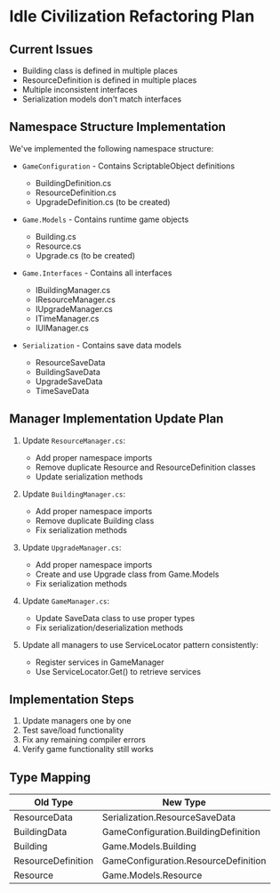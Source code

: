 # Idle Civilization Refactoring Plan

## Current Issues
- Building class is defined in multiple places
- ResourceDefinition is defined in multiple places
- Multiple inconsistent interfaces
- Serialization models don't match interfaces

## Namespace Structure Implementation

We've implemented the following namespace structure:

- `GameConfiguration` - Contains ScriptableObject definitions
  - BuildingDefinition.cs
  - ResourceDefinition.cs
  - UpgradeDefinition.cs (to be created)

- `Game.Models` - Contains runtime game objects
  - Building.cs
  - Resource.cs
  - Upgrade.cs (to be created)

- `Game.Interfaces` - Contains all interfaces
  - IBuildingManager.cs
  - IResourceManager.cs
  - IUpgradeManager.cs
  - ITimeManager.cs
  - IUIManager.cs

- `Serialization` - Contains save data models
  - ResourceSaveData
  - BuildingSaveData
  - UpgradeSaveData
  - TimeSaveData

## Manager Implementation Update Plan

1. Update `ResourceManager.cs`:
   - Add proper namespace imports
   - Remove duplicate Resource and ResourceDefinition classes
   - Update serialization methods

2. Update `BuildingManager.cs`:
   - Add proper namespace imports
   - Remove duplicate Building class
   - Fix serialization methods

3. Update `UpgradeManager.cs`:
   - Add proper namespace imports
   - Create and use Upgrade class from Game.Models
   - Fix serialization methods

4. Update `GameManager.cs`:
   - Update SaveData class to use proper types
   - Fix serialization/deserialization methods

5. Update all managers to use ServiceLocator pattern consistently:
   - Register services in GameManager
   - Use ServiceLocator.Get<T>() to retrieve services

## Implementation Steps

1. Update managers one by one
2. Test save/load functionality
3. Fix any remaining compiler errors
4. Verify game functionality still works

## Type Mapping

| Old Type | New Type |
|----------|----------|
| ResourceData | Serialization.ResourceSaveData |
| BuildingData | GameConfiguration.BuildingDefinition |
| Building | Game.Models.Building |
| ResourceDefinition | GameConfiguration.ResourceDefinition |
| Resource | Game.Models.Resource | 